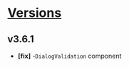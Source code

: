# [Versions](https://github.com/Tracktor/design-system/releases)

## v3.6.1
- **[fix]** -`DialogValidation` component
